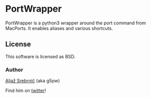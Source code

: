 # PortWrapper

PortWrapper is a python3 wrapper around the port command from MacPorts. It
enables aliases and various shortcuts.

## License
This software is licensed as BSD.

### Author
[Aljaž Srebrnič](http://about.me/g5pw)  (aka g5pw)

Find him on [twitter](http://twitter.com/g5pw)!
